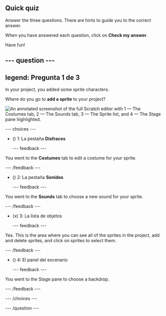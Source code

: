 ## Quick quiz

Answer the three questions. There are hints to guide you to the correct answer.

When you have answered each question, click on **Check my answer**.

Have fun!

--- question ---
---
legend: Pregunta 1 de 3
---

In your project, you added some sprite characters.

Where do you go to **add a sprite** to your project?

![An annotated screenshot of the full Scratch editor with 1 — The Costumes tab, 2 — The Sounds tab, 3 — The Sprite list, and 4 — The Stage pane highlighted.](images/question1.png)

--- choices ---

- () 1: La pestaña **Disfraces**

  --- feedback ---

You went to the **Costumes** tab to edit a costume for your sprite.

  --- /feedback ---

- () 2: La pestaña **Sonidos**

  --- feedback ---

You went to the **Sounds** tab to choose a new sound for your sprite.

  --- /feedback ---

- (x) 3: La lista de objetos

  --- feedback ---

Yes. This is the area where you can see all of the sprites in the project, add and delete sprites, and click on sprites to select them.

  --- /feedback ---

- () 4: El panel del escenario

  --- feedback ---

You went to the Stage pane to choose a backdrop.

  --- /feedback ---

--- /choices ---

--- /question ---
